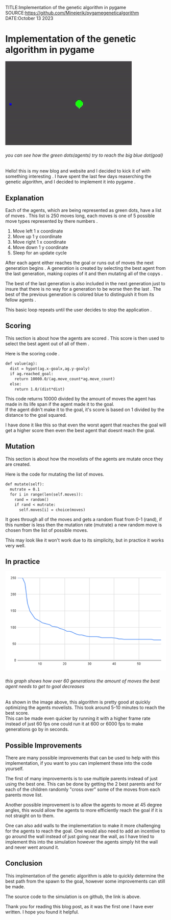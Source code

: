 TITLE:Implementation of the genetic algorithm in pygame
SOURCE:https://github.com/Minejerik/pygamegeneticalgorithm
DATE:October 13 2023

# Implementation of the genetic algorithm in pygame

![gif of the genetic algorithm in progress](/static/1/genalgo.gif)
###### you can see how the green dots(agents) try to reach the big blue dot(goal)

Hello! this is my new blog and website and I decided to kick it of with something interesting . 
I have spent the last few days reaserching the genetic algorithm, and I decided to implement it into pygame .

## Explanation

Each of the agents, which are being represented as green dots, have a list of moves . 
This list is 250 moves long, each moves is one of 5 possible move types represented by there numbers .

1. Move left 1 x coordinate
1. Move up 1 y coordinate
1. Move right 1 x coordinate
1. Move down 1 y coordinate
1. Sleep for an update cycle

After each agent either reaches the goal or runs out of moves the next generation begins .
A generation is created by selecting the best agent from the last generation, making copies of it and then mutating all of the copys .

The best of the last generation is also included in the next generation just to insure that there is no way for a generation to be worse then the last .
The best of the previous generation is colored blue to distinguish it from its fellow agents .

This basic loop repeats until the user decides to stop the application .

## Scoring

This section is about how the agents are scored . This score is then used to select the best agent out of all of them .

Here is the scoring code .

    def value(ag):
      dist = hypot(ag.x-goalx,ag.y-goaly)
      if ag.reached_goal:
        return 10000.0/(ag.move_count*ag.move_count)
      else:
        return 1.0/(dist*dist)

This code returns 10000 divided by the amount of moves the agent has made in its life span if the agent made it to the goal.    
If the agent didn't make it to the goal, it's score is based on 1 divided by the distance to the goal squared.

I have done it like this so that even the worst agent that reaches the goal will get a higher score then even the best agent that doesnt reach the goal.

## Mutation

This section is about how the movelists of the agents are mutate once they are created.

Here is the code for mutating the list of moves.

    def mutate(self):
      mutrate = 0.1
      for i in range(len(self.moves)):
        rand = random()
        if rand < mutrate:
          self.moves[i] = choice(moves)
      
It goes through all of the moves and gets a random float from 0-1 (rand), if this number is less then the mutation rate (mutrate) a new random move is chosen from the list of possible moves.   

This may look like it won't work due to its simplicity, but in practice it works very well.

## In practice
![graph of the best agents move count over 60 generations](/static/1/chart.png)
###### this graph shows how over 60 generations the amount of moves the best agent needs to get to goal decreases

As shown in the image above, this algorithm is pretty good at quickly optimizing the agents movelists.
This took around 5-10 minutes to reach the best score.    
This can be made even quicker by running it with a higher frame rate instead of just 60 fps one could run it at 600 or 6000 fps to make generations go by in seconds.

## Possible Improvements

There are many possible improvements that can be used to help with this implementation, if you want to you can implement these into the code yourself.

The first of many improvements is to use multiple parents instead of just using the best one. This can be done by getting the 2 best parents and for each of the children randomly "cross over" some of the moves from each parents move list.

Another possible improvement is to allow the agents to move at 45 degree angles, this would allow the agents to more efficiently reach the goal if it is not straight on to them.

One can also add walls to the implementation to make it more challenging for the agents to reach the goal.
One would also need to add an incentive to go around the wall instead of just going near the wall, as I have tried to implement this into the simulation however the agents simply hit the wall and never went around it.

## Conclusion

This implmentation of the genetic algorithm is able to quickly determine the best path from the spawn to the goal, however some improvements can still be made.

The source code to the simulation is on github, the link is above.

Thank you for reading this blog post, as it was the first one I have ever written. I hope you found it helpful.
